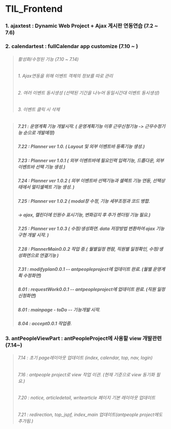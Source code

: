 ﻿# TIL_Frontend


### 1. ajaxtest : Dynamic Web Project + Ajax 게시판 연동연습 (7.2 ~ 7.6)


### 2. calendartest : fullCalendar app customize (7.10 ~ )
> ###### 활성화/수정된 기능 (7.10 ~ 7.14)
>	###### 1. Ajax연동을 위해 이벤트 객체의 정보를 따로 관리 
>	###### 2. 여러 이벤트 동시생성 (선택된 기간을 나누어 동일시간대 이벤트 동시생성)
>	###### 3. 이벤트 클릭 시 삭제

> ##### 7.21 : 운영계획 기능 개발시작. ( 운영계획기능 이후 근무신청기능 -> 근무수정기능 순으로 개발예정)
> ##### 7.22 : Planner ver 1.0. ( Layout 및 외부 이벤트바 등록기능 생성.)
> ##### 7.23 : Planner ver 1.0.1  ( 외부 이벤트바에 필요인력 입력기능, 드롭다운, 외부 이벤트바 선택 기능 생성.)
> ##### 7.24 : Planner ver 1.0.2 ( 외부 이벤트바 선택기능과 셀렉트 기능 연동, 선택상태에서 멀티셀렉트 기능 생성. )
> ##### 7.25 : Planner ver 1.0.2 ( modal창 수정, 기능 세부조정과 코드 병합. 
> #####		-> ajax, 캘린더에 인원수 표시기능, 변화감지 후 추가 렌더링 기능 필요.)
> ##### 7.25 : Planner ver 1.0.3 ( 수정/생성화면. data 저장방법 변환하여 ajax 기능 구현 개발 시작. )
> ##### 7.28 : PlannerMain0.0.2 작업 중.( 월별일정 편람, 직원별 일정확인, 수정/생성화면으로 연결기능 )
> ##### 7.31 : modifyplan0.0.1  -- antpeopleproject에 업데이트 완료. (월별 운영계획 수정화면)
> ##### 8.01 : requestWork0.0.1  -- antpeopleproject에 업데이트 완료. (직원 일정신청화면)
> #####	8.01 : mainpage - toDo -- 기능개발 시작.
> #####	8.04 : accept0.0.1 작업중.

### 3. antPeopleViewPart : antPeopleProject에 사용할 view 개발관련 (7.14~)
> ###### 7.14 : 초기 page레이아웃 업데이트 (index, calendar, top, nav, login) 
> ###### 7.16 : antpeople project로 view 작업 이관. (현재 기준으로 view 동기화 필요.)
> ###### 7.20 : notice, articledetail, writearticle 페이지 기본 레이아웃 업데이트
> ###### 7.21 : redirection, top_jspf, index_main 업데이트(antpeople project에도 추가됨.)
